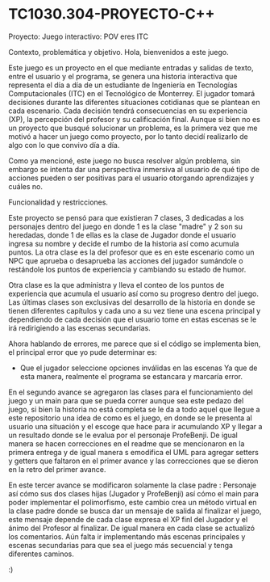 # TC1030.304-PROYECTO-C++ 

Proyecto: Juego interactivo: POV eres ITC

Contexto, problemática y objetivo.
Hola, bienvenidos a este juego. 

Este juego es un proyecto en el que mediante entradas y salidas de texto, entre el usuario  y el programa, se genera una historia interactiva  que representa el día a día de un estudiante de Ingeniería en Tecnologías Computacionales (ITC) en el Tecnológico de Monterrey. El jugador tomará decisiones durante las diferentes  situaciones cotidianas que se plantean en cada escenario. Cada decisión tendrá consecuencias en su experiencia (XP), la percepción del profesor y su calificación final. 
Aunque si bien no es un proyecto que busqué solucionar un problema, es la primera vez que me motivó a hacer un juego como proyecto, por lo tanto decidí realizarlo de algo con lo que convivo día a día. 

Como ya mencioné, este juego no busca resolver algún problema, sin embargo se intenta dar una perspectiva inmersiva al usuario de qué tipo de acciones pueden o ser positivas para el usuario otorgando aprendizajes y cuáles no. 

Funcionalidad y restricciones. 

Este proyecto se pensó para que existieran 7 clases, 3 dedicadas a los personajes dentro del juego en donde 1 es la clase "madre" y 2 son su heredadas, donde 1 de ellas es la clase de Jugador donde el usuario ingresa su nombre y decide el rumbo de la historia así como acumula puntos. La otra clase es la del profesor que es en este escenario como un NPC que aprueba o desaprueba las acciones del jugador sumándole o restándole los puntos de experiencia y cambiando su estado de humor. 

Otra clase es la que administra y lleva el conteo de los puntos de experiencia que acumula el usuario así como su progreso dentro del juego. Las últimas clases son exclusivas del desarrollo de la historia en donde se tienen diferentes capítulos  y cada uno a su vez tiene una escena principal y dependiendo de cada decisión que el usuario tome en estas escenas se le irá redirigiendo a las escenas secundarias. 

Ahora hablando de errores, me parece que si el código se implementa bien, el  principal error que yo pude determinar es: 
* Que el jugador seleccione opciones inválidas en las escenas
  Ya que de esta manera, realmente el programa se estancara y marcaría error. 




En el segundo avance se agregaron las clases para el funcionamiento del juego y un main para que se pueda correr aunque sea este pedazo del juego, si bien la historia no está completa se le da a todo aquel que llegue a este repositorio una idea de como es el juego, en donde se le presenta al usuario una situación y el escoge que hace para ir acumulando XP y llegar a un resultado donde se le evalua por el personaje ProfeBenji. De igual manera se hacen correcciones en el readme que se mencionaron en la primera entrega y de igual manera s emodifica el UML para agregar setters y getters que faltaron en el primer avance y las correcciones que se dieron en la retro del primer avance. 

En este tercer avance se modificaron solamente la clase padre : Personaje así cómo sus dos clases hijas (Jugador y ProfeBenji) así cómo el main para poder implementar el polimorfismo, este cambio crea un método virtual en la clase padre donde se busca dar un mensaje de salida al finalizar el juego, este mensaje depende de cada clase expresa el XP finl del Jugador y el ánimo del Profesor al finalizar. De igual manera en cada clase se actualizó los comentarios. Aún falta ir implementando más escenas principales y escenas secundarias para que sea el juego más secuencial y tenga diferentes caminos. 

:)


